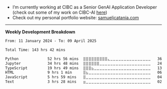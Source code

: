- I’m currently working at CIBC as a Senior GenAI Application Developer (check out some of my work on CIBC-AI [here](https://www.newswire.ca/news-releases/cibc-launches-custom-built-cibc-ai-platform-and-rolls-out-github-copilot-803776814.html))
- Check out my personal portfolio website: [samueljcatania.com](https://www.samueljcatania.com)
---

**Weekly Development Breakdown**
<!--START_SECTION:waka-->

```txt
From: 11 January 2024 - To: 09 April 2025

Total Time: 143 hrs 42 mins

Python             52 hrs 56 mins  ⣿⣿⣿⣿⣿⣿⣿⣿⣿⣄⣀⣀⣀⣀⣀⣀⣀⣀⣀⣀⣀⣀⣀⣀⣀   36.81 %
Jupyter            34 hrs 48 mins  ⣿⣿⣿⣿⣿⣿⣀⣀⣀⣀⣀⣀⣀⣀⣀⣀⣀⣀⣀⣀⣀⣀⣀⣀⣀   24.20 %
TypeScript         19 hrs 49 mins  ⣿⣿⣿⣦⣀⣀⣀⣀⣀⣀⣀⣀⣀⣀⣀⣀⣀⣀⣀⣀⣀⣀⣀⣀⣀   13.79 %
HTML               9 hrs 1 min     ⣿⣦⣀⣀⣀⣀⣀⣀⣀⣀⣀⣀⣀⣀⣀⣀⣀⣀⣀⣀⣀⣀⣀⣀⣀   06.28 %
JavaScript         5 hrs 59 mins   ⣿⣀⣀⣀⣀⣀⣀⣀⣀⣀⣀⣀⣀⣀⣀⣀⣀⣀⣀⣀⣀⣀⣀⣀⣀   04.17 %
Text               3 hrs 28 mins   ⣶⣀⣀⣀⣀⣀⣀⣀⣀⣀⣀⣀⣀⣀⣀⣀⣀⣀⣀⣀⣀⣀⣀⣀⣀   02.42 %
```

<!--END_SECTION:waka-->

